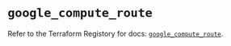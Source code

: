 # `google_compute_route`

Refer to the Terraform Registory for docs: [`google_compute_route`](https://registry.terraform.io/providers/hashicorp/google-beta/4.73.0/docs/resources/google_compute_route).
